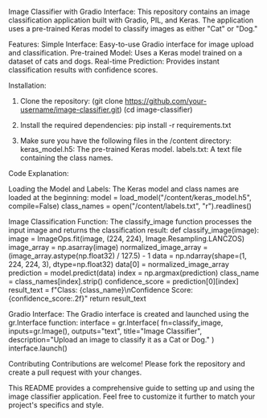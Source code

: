 Image Classifier with Gradio Interface:
This repository contains an image classification application built with Gradio, PIL, and Keras. The application uses a pre-trained Keras model to classify images as either "Cat" or "Dog."

Features:
Simple Interface: Easy-to-use Gradio interface for image upload and classification.
Pre-trained Model: Uses a Keras model trained on a dataset of cats and dogs.
Real-time Prediction: Provides instant classification results with confidence scores.

Installation:
1. Clone the repository:
(git clone https://github.com/your-username/image-classifier.git)
(cd image-classifier)

2. Install the required dependencies:
pip install -r requirements.txt

3. Make sure you have the following files in the /content directory:
keras_model.h5: The pre-trained Keras model.
labels.txt: A text file containing the class names.

Code Explanation:

Loading the Model and Labels:
The Keras model and class names are loaded at the beginning:
model = load_model("/content/keras_model.h5", compile=False)
class_names = open("/content/labels.txt", "r").readlines()

Image Classification Function:
The classify_image function processes the input image and returns the classification result:
def classify_image(image):
    image = ImageOps.fit(image, (224, 224), Image.Resampling.LANCZOS)
    image_array = np.asarray(image)
    normalized_image_array = (image_array.astype(np.float32) / 127.5) - 1
    data = np.ndarray(shape=(1, 224, 224, 3), dtype=np.float32)
    data[0] = normalized_image_array
    prediction = model.predict(data)
    index = np.argmax(prediction)
    class_name = class_names[index].strip()
    confidence_score = prediction[0][index]
    result_text = f"Class: {class_name}\nConfidence Score: {confidence_score:.2f}"
    return result_text


Gradio Interface:
The Gradio interface is created and launched using the gr.Interface function:
interface = gr.Interface(
    fn=classify_image,
    inputs=gr.Image(),
    outputs="text",
    title="Image Classifier",
    description="Upload an image to classify it as a Cat or Dog."
)
interface.launch()


Contributing
Contributions are welcome! Please fork the repository and create a pull request with your changes.

This README provides a comprehensive guide to setting up and using the image classifier application. Feel free to customize it further to match your project's specifics and style.














